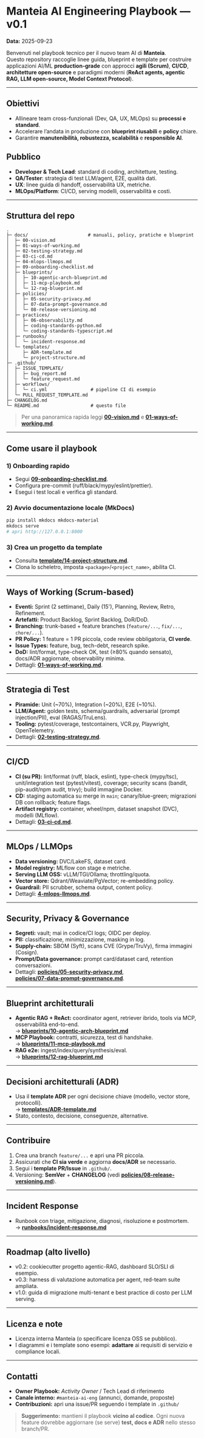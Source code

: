 # Manteia AI Engineering Playbook — v0.1
**Data:** 2025-09-23

Benvenuti nel playbook tecnico per il nuovo team AI di **Manteia**.  
Questo repository raccoglie linee guida, blueprint e template per costruire applicazioni AI/ML **production-grade** con approcci **agili (Scrum)**, **CI/CD**, **architetture open-source** e paradigmi moderni (**ReAct agents, agentic RAG, LLM open-source, Model Context Protocol**).

---

## Obiettivi
- Allineare team cross-funzionali (Dev, QA, UX, MLOps) su **processi e standard**.
- Accelerare l’andata in produzione con **blueprint riusabili** e **policy** chiare.
- Garantire **manutenibilità, robustezza, scalabilità** e **responsible AI**.

## Pubblico
- **Developer & Tech Lead**: standard di coding, architetture, testing.
- **QA/Tester**: strategia di test LLM/agent, E2E, qualità dati.
- **UX**: linee guida di handoff, osservabilità UX, metriche.
- **MLOps/Platform**: CI/CD, serving modelli, osservabilità e costi.

---

## Struttura del repo

```text
.
├─ docs/                      # manuali, policy, pratiche e blueprint
│  ├─ 00-vision.md
│  ├─ 01-ways-of-working.md
│  ├─ 02-testing-strategy.md
│  ├─ 03-ci-cd.md
│  ├─ 04-mlops-llmops.md
│  ├─ 09-onboarding-checklist.md
│  ├─ blueprints/
│  │  ├─ 10-agentic-arch-blueprint.md
│  │  ├─ 11-mcp-playbook.md
│  │  └─ 12-rag-blueprint.md
│  ├─ policies/
│  │  ├─ 05-security-privacy.md
│  │  ├─ 07-data-prompt-governance.md
│  │  └─ 08-release-versioning.md
│  ├─ practices/
│  │  ├─ 06-observability.md
│  │  ├─ coding-standards-python.md
│  │  └─ coding-standards-typescript.md
│  ├─ runbooks/
│  │  └─ incident-response.md
│  └─ templates/
│     ├─ ADR-template.md
│     └─ project-structure.md
├─ .github/
│  ├─ ISSUE_TEMPLATE/
│  │  ├─ bug_report.md
│  │  └─ feature_request.md
│  ├─ workflows/
│  │  └─ ci.yml                # pipeline CI di esempio
│  └─ PULL_REQUEST_TEMPLATE.md
├─ CHANGELOG.md
└─ README.md                   # questo file
```

> Per una panoramica rapida leggi **[00-vision.md](00-vision.md)** e **[01-ways-of-working.md](01-ways-of-working.md)**.

---

## Come usare il playbook

### 1) Onboarding rapido
- Segui **[09-onboarding-checklist.md](09-onboarding-checklist.md)**.
- Configura pre-commit (ruff/black/mypy/eslint/prettier).
- Esegui i test locali e verifica gli standard.

### 2) Avvio documentazione locale (MkDocs)
```bash
pip install mkdocs mkdocs-material
mkdocs serve
# apri http://127.0.0.1:8000
```

### 3) Crea un progetto da template
- Consulta **[template/14-project-structure.md](template/14-project-structure.md)**.
- Clona lo scheletro, imposta `<package>`/`<project_name>`, abilita CI.

---

## Ways of Working (Scrum-based)
- **Eventi:** Sprint (2 settimane), Daily (15'), Planning, Review, Retro, Refinement.
- **Artefatti:** Product Backlog, Sprint Backlog, DoR/DoD.
- **Branching:** trunk-based + feature branches (`feature/...`, `fix/...`, `chore/...`).
- **PR Policy:** 1 feature = 1 PR piccola, code review obbligatoria, **CI verde**.
- **Issue Types:** feature, bug, tech-debt, research spike.
- **DoD:** lint/format, type-check OK, test (≥80% quando sensato), docs/ADR aggiornate, observability minima.
- Dettagli: **[01-ways-of-working.md](01-ways-of-working.md)**.

---

## Strategia di Test
- **Piramide:** Unit (~70%), Integration (~20%), E2E (~10%).
- **LLM/Agent:** golden tests, schema/guardrails, adversarial (prompt injection/PII), eval (RAGAS/TruLens).
- **Tooling:** pytest/coverage, testcontainers, VCR.py, Playwright, OpenTelemetry.
- Dettagli: **[02-testing-strategy.md](02-testing-strategy.md)**.

---

## CI/CD
- **CI (su PR):** lint/format (ruff, black, eslint), type-check (mypy/tsc), unit/integration test (pytest/vitest), coverage; security scans (bandit, pip-audit/npm audit, trivy); build immagine Docker.
- **CD:** staging automatica su merge in `main`; canary/blue-green; migrazioni DB con rollback; feature flags.
- **Artifact registry:** container, wheel/npm, dataset snapshot (DVC), modelli (MLflow).
- Dettagli: **[03-ci-cd.md](03-ci-cd.md)**.

---

## MLOps / LLMOps
- **Data versioning:** DVC/LakeFS, dataset card.
- **Model registry:** MLflow con stage e metriche.
- **Serving LLM OSS:** vLLM/TGI/Ollama; throttling/quota.
- **Vector store:** Qdrant/Weaviate/PgVector; re-embedding policy.
- **Guardrail:** PII scrubber, schema output, content policy.
- Dettagli: **[4-mlops-llmops.md](04-mlops-llmops.md)**.

---

## Security, Privacy & Governance
- **Segreti:** vault; mai in codice/CI logs; OIDC per deploy.
- **PII:** classificazione, minimizzazione, masking in log.
- **Supply-chain:** SBOM (Syft), scans CVE (Grype/TruVy), firma immagini (Cosign).
- **Prompt/Data governance:** prompt card/dataset card, retention conversazioni.
- Dettagli: **[policies/05-security-privacy.md](policies/05-security-privacy.md)**,  
  **[policies/07-data-prompt-governance.md](policies/07-data-prompt-governance.md)**.

---

## Blueprint architetturali
- **Agentic RAG + ReAct:** coordinator agent, retriever ibrido, tools via MCP, osservabilità end-to-end.  
  → **[blueprints/10-agentic-arch-blueprint.md](blueprints/10-agentic-arch-blueprint.md)**
- **MCP Playbook:** contratti, sicurezza, test di handshake.  
  → **[blueprints/11-mcp-playbook.md](blueprints/11-mcp-playbook.md)**
- **RAG e2e:** ingest/index/query/synthesis/eval.  
  → **[blueprints/12-rag-blueprint.md](blueprints/12-rag-blueprint.md)**

---

## Decisioni architetturali (ADR)
- Usa il **template ADR** per ogni decisione chiave (modello, vector store, protocolli).  
  → **[templates/ADR-template.md](templates/ADR-template.md)**  
- Stato, contesto, decisione, conseguenze, alternative.

---

## Contribuire
1. Crea una branch `feature/...` e apri una PR piccola.
2. Assicurati che **CI sia verde** e aggiorna **docs/ADR** se necessario.
3. Segui i **template PR/Issue** in `.github/`.
4. Versioning: **SemVer** + **CHANGELOG** (vedi **[policies/08-release-versioning.md](policies/08-release-versioning.md)**).

---

## Incident Response
- Runbook con triage, mitigazione, diagnosi, risoluzione e postmortem.  
  → **[runbooks/incident-response.md](runbooks/incident-response.md)**

---

## Roadmap (alto livello)
- v0.2: cookiecutter progetto agentic-RAG, dashboard SLO/SLI di esempio.
- v0.3: harness di valutazione automatica per agent, red-team suite ampliata.
- v1.0: guida di migrazione multi-tenant e best practice di costo per LLM serving.

---

## Licenza e note
- Licenza interna Manteia (o specificare licenza OSS se pubblico).
- I diagrammi e i template sono esempi: **adattare** ai requisiti di servizio e compliance locali.

---

## Contatti
- **Owner Playbook:** _Activity Owner_ / Tech Lead di riferimento  
- **Canale interno:** `#manteia-ai-eng` (annunci, domande, proposte)
- **Contribuzioni:** apri una issue/PR seguendo i template in `.github/`

> **Suggerimento:** mantieni il playbook **vicino al codice**. Ogni nuova feature dovrebbe aggiornare (se serve) **test, docs e ADR** nello stesso branch/PR.
